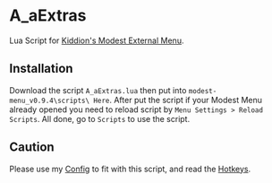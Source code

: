 # A_aExtras
Lua Script for [Kiddion's Modest External Menu](https://www.unknowncheats.me/forum/grand-theft-auto-v/497052-kiddions-modest-external-menu-thread-3-a.html).

## Installation
Download the script `A_aExtras.lua` then put into `modest-menu_v0.9.4\scripts\ Here`. After put the script if your Modest Menu already opened you need to reload script by `Menu Settings > Reload Scripts`. All done, go to `Scripts` to use the script.

## Caution
Please use my [Config](https://github.com/boncabee/config-modest-menu) to fit with this script, and read the [Hotkeys](https://github.com/boncabee/config-modest-menu#hotkey).
